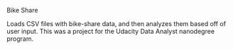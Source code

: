 Bike Share

Loads CSV files with bike-share data, and then analyzes them based off of user input.
This was a project for the Udacity Data Analyst nanodegree program.